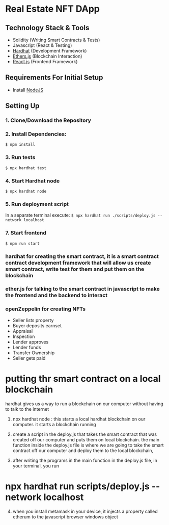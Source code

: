# Real Estate NFT DApp

## Technology Stack & Tools

- Solidity (Writing Smart Contracts & Tests)
- Javascript (React & Testing)
- [Hardhat](https://hardhat.org/) (Development Framework)
- [Ethers.js](https://docs.ethers.io/v5/) (Blockchain Interaction)
- [React.js](https://reactjs.org/) (Frontend Framework)

## Requirements For Initial Setup

- Install [NodeJS](https://nodejs.org/en/)

## Setting Up

### 1. Clone/Download the Repository

### 2. Install Dependencies:

`$ npm install`

### 3. Run tests

`$ npx hardhat test`

### 4. Start Hardhat node

`$ npx hardhat node`

### 5. Run deployment script

In a separate terminal execute:
`$ npx hardhat run ./scripts/deploy.js --network localhost`

### 7. Start frontend

`$ npm run start`

### hardhat for creating the smart contract, it is a smart contract contract development framework that will allow us create smart contract, write test for them and put them on the blockchain

### ether.js for talking to the smart contract in javascript to make the frontend and the backend to interact

### openZeppelin for creating NFTs

- Seller lists property
- Buyer deposits earnset
- Appraisal
- Inspection
- Lender approves
- Lender funds
- Transfer Ownership
- Seller gets paid

# putting thr smart contract on a local blockchain

hardhat gives us a way to run a blockchain on our computer without having to talk to the internet

1. npx hardhat node : this starts a local hardhat blockchain on our computer. it starts a blockchain running
2. create a script in the deploy.js that takes the smart contract that was created off our computer and puts them on local blockchain. the main function inside the deploy.js file is where we are going to take the smart contract off our computer and deploy them to the local blockchain,

3. after writing the programs in the main function in the deploy.js file, in your terminal, you run

# npx hardhat run scripts/deploy.js --network localhost

4. when you install metamask in your device, it injects a property called etherum to the javascript browser windows object
